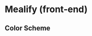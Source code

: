 # Mealify (front-end)
<!-- yarn add @react-navigation/bottom-tabs -->
<!-- yarn add react-native-multiple-select -->

## Color Scheme
<!-- Peach: #F9BB9D -->
<!-- Yellow: #FFDA43 -->
<!-- Purple Gray: #756382 -->
<!-- Olive Yellow: #E2C274 -->
<!-- Light Gray: #9CA8B5 -->